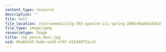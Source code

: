 ```yaml
---
content_type: resource
description: ''
file: null
file_location: /coursemedia/21g-703-spanish-iii-spring-2006/8ba6b3455a8eea29ef6f615d40711cc5_chp_pesca_door.jpg
file_type: image/jpeg
resourcetype: Image
title: chp_pesca_door.jpg
uid: 8ba6b345-5a8e-ea29-ef6f-615d40711cc5
---
```

